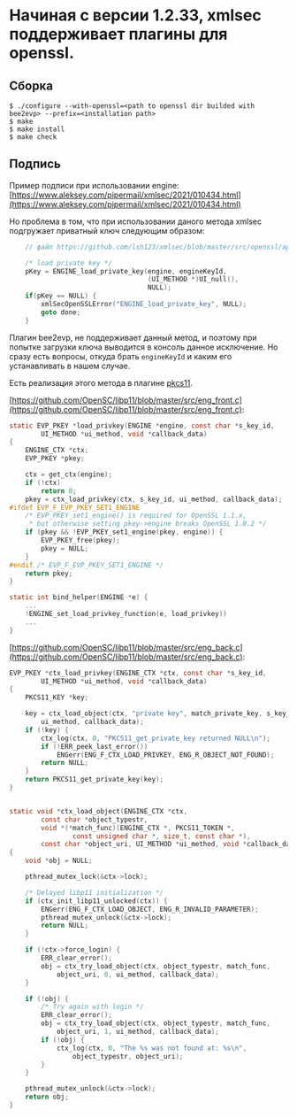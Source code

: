 # Начиная с версии 1.2.33, xmlsec поддерживает плагины для openssl.

Сборка
------

```
$ ./configure --with-openssl=<path to openssl dir builded with bee2evp> --prefix=<installation path>
$ make
$ make install
$ make check
```

Подпись
-------

Пример подписи при использовании engine: 
[https://www.aleksey.com/pipermail/xmlsec/2021/010434.html](https://www.aleksey.com/pipermail/xmlsec/2021/010434.html)

Но проблема в том, что при использовании даного метода xmlsec подгружает приватный ключ
следующим образом:
```c
	// файл https://github.com/lsh123/xmlsec/blob/master/src/openssl/app.c, функция xmlSecOpenSSLAppEngineKeyLoad

    /* load private key */
    pKey = ENGINE_load_private_key(engine, engineKeyId,
                                   (UI_METHOD *)UI_null(),
                                   NULL);
    if(pKey == NULL) {
        xmlSecOpenSSLError("ENGINE_load_private_key", NULL);
        goto done;
    }
```

Плагин bee2evp, не поддерживает данный метод, и поэтому при попытке загрузки ключа
выводится в консоль данное исключение. Но сразу есть вопросы, откуда брать 
`engineKeyId` и каким его устанавливать в нашем случае.

Есть реализация этого метода в плагине [pkcs11](https://github.com/OpenSC/libp11).

[https://github.com/OpenSC/libp11/blob/master/src/eng_front.c](https://github.com/OpenSC/libp11/blob/master/src/eng_front.c):
```c
static EVP_PKEY *load_privkey(ENGINE *engine, const char *s_key_id,
		UI_METHOD *ui_method, void *callback_data)
{
	ENGINE_CTX *ctx;
	EVP_PKEY *pkey;

	ctx = get_ctx(engine);
	if (!ctx)
		return 0;
	pkey = ctx_load_privkey(ctx, s_key_id, ui_method, callback_data);
#ifdef EVP_F_EVP_PKEY_SET1_ENGINE
	/* EVP_PKEY_set1_engine() is required for OpenSSL 1.1.x,
	 * but otherwise setting pkey->engine breaks OpenSSL 1.0.2 */
	if (pkey && !EVP_PKEY_set1_engine(pkey, engine)) {
		EVP_PKEY_free(pkey);
		pkey = NULL;
	}
#endif /* EVP_F_EVP_PKEY_SET1_ENGINE */
	return pkey;
}

static int bind_helper(ENGINE *e) {
	...
	!ENGINE_set_load_privkey_function(e, load_privkey))
	...
}
```

[https://github.com/OpenSC/libp11/blob/master/src/eng_back.c](https://github.com/OpenSC/libp11/blob/master/src/eng_back.c):
```c
EVP_PKEY *ctx_load_privkey(ENGINE_CTX *ctx, const char *s_key_id,
		UI_METHOD *ui_method, void *callback_data)
{
	PKCS11_KEY *key;

	key = ctx_load_object(ctx, "private key", match_private_key, s_key_id,
		ui_method, callback_data);
	if (!key) {
		ctx_log(ctx, 0, "PKCS11_get_private_key returned NULL\n");
		if (!ERR_peek_last_error())
			ENGerr(ENG_F_CTX_LOAD_PRIVKEY, ENG_R_OBJECT_NOT_FOUND);
		return NULL;
	}
	return PKCS11_get_private_key(key);
}


static void *ctx_load_object(ENGINE_CTX *ctx,
		const char *object_typestr,
		void *(*match_func)(ENGINE_CTX *, PKCS11_TOKEN *,
				const unsigned char *, size_t, const char *),
		const char *object_uri, UI_METHOD *ui_method, void *callback_data)
{
	void *obj = NULL;

	pthread_mutex_lock(&ctx->lock);

	/* Delayed libp11 initialization */
	if (ctx_init_libp11_unlocked(ctx)) {
		ENGerr(ENG_F_CTX_LOAD_OBJECT, ENG_R_INVALID_PARAMETER);
		pthread_mutex_unlock(&ctx->lock);
		return NULL;
	}

	if (!ctx->force_login) {
		ERR_clear_error();
		obj = ctx_try_load_object(ctx, object_typestr, match_func,
			object_uri, 0, ui_method, callback_data);
	}

	if (!obj) {
		/* Try again with login */
		ERR_clear_error();
		obj = ctx_try_load_object(ctx, object_typestr, match_func,
			object_uri, 1, ui_method, callback_data);
		if (!obj) {
			ctx_log(ctx, 0, "The %s was not found at: %s\n",
				object_typestr, object_uri);
		}
	}

	pthread_mutex_unlock(&ctx->lock);
	return obj;
}
```


